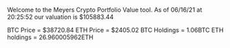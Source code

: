 Welcome to the Meyers Crypto Portfolio Value tool. 
As of 06/16/21 at 20:25:52 our valuation is $105883.44 

BTC Price = $38720.84
 ETH Price = $2405.02
BTC Holdings = 1.06BTC
 ETH holdings = 26.960005962ETH 
